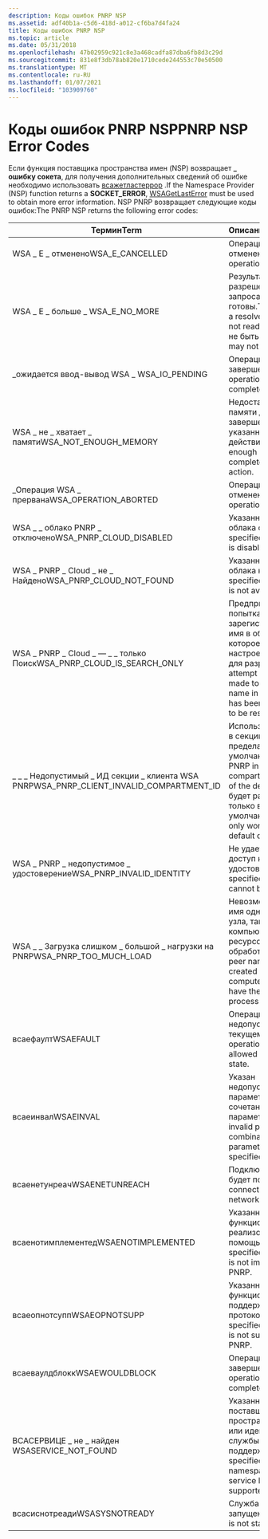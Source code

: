 ```yaml
---
description: Коды ошибок PNRP NSP
ms.assetid: adf40b1a-c5d6-418d-a012-cf6ba7d4fa24
title: Коды ошибок PNRP NSP
ms.topic: article
ms.date: 05/31/2018
ms.openlocfilehash: 47b02959c921c8e3a468cadfa87dba6fb8d3c29d
ms.sourcegitcommit: 831e8f3db78ab820e1710cede244553c70e50500
ms.translationtype: MT
ms.contentlocale: ru-RU
ms.lasthandoff: 01/07/2021
ms.locfileid: "103909760"
---
```

# <a name="pnrp-nsp-error-codes"></a><span data-ttu-id="c5229-103">Коды ошибок PNRP NSP</span><span class="sxs-lookup"><span data-stu-id="c5229-103">PNRP NSP Error Codes</span></span>

<span data-ttu-id="c5229-104">Если функция поставщика пространства имен (NSP) возвращает **\_ ошибку сокета**, для получения дополнительных сведений об ошибке необходимо использовать [всажетластеррор](winsock-nsp-reference-links.md) .</span><span class="sxs-lookup"><span data-stu-id="c5229-104">If the Namespace Provider (NSP) function returns a **SOCKET\_ERROR**, [WSAGetLastError](winsock-nsp-reference-links.md) must be used to obtain more error information.</span></span> <span data-ttu-id="c5229-105">NSP PNRP возвращает следующие коды ошибок:</span><span class="sxs-lookup"><span data-stu-id="c5229-105">The PNRP NSP returns the following error codes:</span></span>



| <span data-ttu-id="c5229-106">Термин</span><span class="sxs-lookup"><span data-stu-id="c5229-106">Term</span></span>                                                                                                                                                                     | <span data-ttu-id="c5229-107">Описание</span><span class="sxs-lookup"><span data-stu-id="c5229-107">Description</span></span>                                                                                                        |
|--------------------------------------------------------------------------------------------------------------------------------------------------------------------------|--------------------------------------------------------------------------------------------------------------------|
| <span data-ttu-id="c5229-108"><span id="WSA_E_CANCELLED"></span><span id="wsa_e_cancelled"></span>WSA \_ E \_ отменено</span><span class="sxs-lookup"><span data-stu-id="c5229-108"><span id="WSA_E_CANCELLED"></span><span id="wsa_e_cancelled"></span>WSA\_E\_CANCELLED</span></span><br/>                                                                         | <span data-ttu-id="c5229-109">Операция отменена.</span><span class="sxs-lookup"><span data-stu-id="c5229-109">An operation is canceled.</span></span><br/>                                                                               |
| <span data-ttu-id="c5229-110"><span id="__WSA_E_NO_MORE"></span><span id="__wsa_e_no_more"></span>WSA \_ E \_ больше \_</span><span class="sxs-lookup"><span data-stu-id="c5229-110"><span id="__WSA_E_NO_MORE"></span><span id="__wsa_e_no_more"></span> WSA\_E\_NO\_MORE</span></span><br/>                                                                         | <span data-ttu-id="c5229-111">Результаты разрешенного запроса не готовы.</span><span class="sxs-lookup"><span data-stu-id="c5229-111">The results of a resolved request are not ready.</span></span> <span data-ttu-id="c5229-112">Это может не быть ошибкой.</span><span class="sxs-lookup"><span data-stu-id="c5229-112">This may not be an error.</span></span><br/>                              |
| <span data-ttu-id="c5229-113"><span id="_WSA_IO_PENDING_"></span><span id="_wsa_io_pending_"></span>\_ожидается ввод-вывод WSA \_</span><span class="sxs-lookup"><span data-stu-id="c5229-113"><span id="_WSA_IO_PENDING_"></span><span id="_wsa_io_pending_"></span> WSA\_IO\_PENDING</span></span> <br/>                                                                      | <span data-ttu-id="c5229-114">Операция не завершена.</span><span class="sxs-lookup"><span data-stu-id="c5229-114">An operation is not complete.</span></span><br/>                                                                           |
| <span data-ttu-id="c5229-115"><span id="WSA_NOT_ENOUGH_MEMORY"></span><span id="wsa_not_enough_memory"></span>WSA \_ не \_ хватает \_ памяти</span><span class="sxs-lookup"><span data-stu-id="c5229-115"><span id="WSA_NOT_ENOUGH_MEMORY"></span><span id="wsa_not_enough_memory"></span>WSA\_NOT\_ENOUGH\_MEMORY</span></span><br/>                                                      | <span data-ttu-id="c5229-116">Недостаточно памяти для завершения указанного действия.</span><span class="sxs-lookup"><span data-stu-id="c5229-116">There is not enough memory to complete a specified action.</span></span><br/>                                              |
| <span data-ttu-id="c5229-117"><span id="WSA_OPERATION_ABORTED"></span><span id="wsa_operation_aborted"></span>\_Операция WSA \_ прервана</span><span class="sxs-lookup"><span data-stu-id="c5229-117"><span id="WSA_OPERATION_ABORTED"></span><span id="wsa_operation_aborted"></span>WSA\_OPERATION\_ABORTED</span></span><br/>                                                       | <span data-ttu-id="c5229-118">Операция отменена.</span><span class="sxs-lookup"><span data-stu-id="c5229-118">An operation is canceled.</span></span><br/>                                                                               |
| <span data-ttu-id="c5229-119"><span id="WSA_PNRP_CLOUD_DISABLED"></span><span id="wsa_pnrp_cloud_disabled"></span>WSA \_ \_ облако PNRP \_ отключено</span><span class="sxs-lookup"><span data-stu-id="c5229-119"><span id="WSA_PNRP_CLOUD_DISABLED"></span><span id="wsa_pnrp_cloud_disabled"></span>WSA\_PNRP\_CLOUD\_DISABLED</span></span><br/>                                                | <span data-ttu-id="c5229-120">Указанное имя облака отключено.</span><span class="sxs-lookup"><span data-stu-id="c5229-120">A specified cloud name is disabled.</span></span><br/>                                                                     |
| <span data-ttu-id="c5229-121"><span id="WSA_PNRP_CLOUD_NOT_FOUND"></span><span id="wsa_pnrp_cloud_not_found"></span>WSA \_ PNRP \_ Cloud \_ не \_ Найдено</span><span class="sxs-lookup"><span data-stu-id="c5229-121"><span id="WSA_PNRP_CLOUD_NOT_FOUND"></span><span id="wsa_pnrp_cloud_not_found"></span>WSA\_PNRP\_CLOUD\_NOT\_FOUND</span></span><br/>                                            | <span data-ttu-id="c5229-122">Указанное имя облака недоступно.</span><span class="sxs-lookup"><span data-stu-id="c5229-122">A specified cloud name is not available.</span></span><br/>                                                                |
| <span data-ttu-id="c5229-123"><span id="WSA_PNRP_CLOUD_IS_SEARCH_ONLY"></span><span id="wsa_pnrp_cloud_is_search_only"></span>WSA \_ PNRP \_ Cloud \_ — \_ \_ только Поиск</span><span class="sxs-lookup"><span data-stu-id="c5229-123"><span id="WSA_PNRP_CLOUD_IS_SEARCH_ONLY"></span><span id="wsa_pnrp_cloud_is_search_only"></span>WSA\_PNRP\_CLOUD\_IS\_SEARCH\_ONLY</span></span><br/>                            | <span data-ttu-id="c5229-124">Предпринята попытка зарегистрировать имя в облаке, которое было настроено только для разрешения.</span><span class="sxs-lookup"><span data-stu-id="c5229-124">An attempt has been made to register a name in a cloud that has been configured to be resolve only.</span></span><br/>     |
| <span data-ttu-id="c5229-125"><span id="WSA_PNRP_CLIENT_INVALID_COMPARTMENT_ID"></span><span id="wsa_pnrp_client_invalid_compartment_id"></span>\_ \_ \_ Недопустимый \_ ИД секции \_ клиента WSA PNRP</span><span class="sxs-lookup"><span data-stu-id="c5229-125"><span id="WSA_PNRP_CLIENT_INVALID_COMPARTMENT_ID"></span><span id="wsa_pnrp_client_invalid_compartment_id"></span>WSA\_PNRP\_CLIENT\_INVALID\_COMPARTMENT\_ID</span></span><br/> | <span data-ttu-id="c5229-126">Использование PNRP в секции за пределами по умолчанию.</span><span class="sxs-lookup"><span data-stu-id="c5229-126">Using PNRP in a compartment outside of the default.</span></span> <span data-ttu-id="c5229-127">PNRP будет работать только в секции по умолчанию.</span><span class="sxs-lookup"><span data-stu-id="c5229-127">PNRP will only work in the default compartment.</span></span><br/>     |
| <span data-ttu-id="c5229-128"><span id="WSA_PNRP_INVALID_IDENTITY"></span><span id="wsa_pnrp_invalid_identity"></span>WSA \_ PNRP \_ недопустимое \_ удостоверение</span><span class="sxs-lookup"><span data-stu-id="c5229-128"><span id="WSA_PNRP_INVALID_IDENTITY"></span><span id="wsa_pnrp_invalid_identity"></span>WSA\_PNRP\_INVALID\_IDENTITY</span></span><br/>                                          | <span data-ttu-id="c5229-129">Не удается получить доступ к указанному удостоверению.</span><span class="sxs-lookup"><span data-stu-id="c5229-129">A specified identity cannot be accessed.</span></span><br/>                                                                |
| <span data-ttu-id="c5229-130"><span id="WSA_PNRP_TOO_MUCH_LOAD"></span><span id="wsa_pnrp_too_much_load"></span>WSA \_ \_ Загрузка слишком \_ большой \_ нагрузки на PNRP</span><span class="sxs-lookup"><span data-stu-id="c5229-130"><span id="WSA_PNRP_TOO_MUCH_LOAD"></span><span id="wsa_pnrp_too_much_load"></span>WSA\_PNRP\_TOO\_MUCH\_LOAD</span></span><br/>                                                  | <span data-ttu-id="c5229-131">Невозможно создать имя однорангового узла, так как у компьютера нет ресурсов для обработки запроса.</span><span class="sxs-lookup"><span data-stu-id="c5229-131">A peer name cannot be created because the computer does not have the resources to process the request.</span></span> <br/> |
| <span data-ttu-id="c5229-132"><span id="WSAEFAULT"></span><span id="wsaefault"></span>всаефаулт</span><span class="sxs-lookup"><span data-stu-id="c5229-132"><span id="WSAEFAULT"></span><span id="wsaefault"></span>WSAEFAULT</span></span><br/>                                                                                             | <span data-ttu-id="c5229-133">Операция недопустима в текущем состоянии.</span><span class="sxs-lookup"><span data-stu-id="c5229-133">A operation is not allowed in the current state.</span></span><br/>                                                        |
| <span data-ttu-id="c5229-134"><span id="WSAEINVAL"></span><span id="wsaeinval"></span>всаеинвал</span><span class="sxs-lookup"><span data-stu-id="c5229-134"><span id="WSAEINVAL"></span><span id="wsaeinval"></span>WSAEINVAL</span></span><br/>                                                                                             | <span data-ttu-id="c5229-135">Указан недопустимый параметр или сочетание параметров.</span><span class="sxs-lookup"><span data-stu-id="c5229-135">An invalid parameter or combination of parameters is specified.</span></span><br/>                                         |
| <span data-ttu-id="c5229-136"><span id="WSAENETUNREACH"></span><span id="wsaenetunreach"></span>всаенетунреач</span><span class="sxs-lookup"><span data-stu-id="c5229-136"><span id="WSAENETUNREACH"></span><span id="wsaenetunreach"></span>WSAENETUNREACH</span></span><br/>                                                                              | <span data-ttu-id="c5229-137">Подключение к сети будет потеряно.</span><span class="sxs-lookup"><span data-stu-id="c5229-137">A connection to the network is lost.</span></span><br/>                                                                    |
| <span data-ttu-id="c5229-138"><span id="WSAENOTIMPLEMENTED"></span><span id="wsaenotimplemented"></span>всаенотимплементед</span><span class="sxs-lookup"><span data-stu-id="c5229-138"><span id="WSAENOTIMPLEMENTED"></span><span id="wsaenotimplemented"></span>WSAENOTIMPLEMENTED</span></span><br/>                                                                  | <span data-ttu-id="c5229-139">Указанная функциональность не реализована с помощью PNRP.</span><span class="sxs-lookup"><span data-stu-id="c5229-139">A specified functionality is not implemented by PNRP.</span></span><br/>                                                   |
| <span data-ttu-id="c5229-140"><span id="WSAEOPNOTSUPP"></span><span id="wsaeopnotsupp"></span>всаеопнотсупп</span><span class="sxs-lookup"><span data-stu-id="c5229-140"><span id="WSAEOPNOTSUPP"></span><span id="wsaeopnotsupp"></span>WSAEOPNOTSUPP</span></span><br/>                                                                                 | <span data-ttu-id="c5229-141">Указанная функциональность не поддерживается протоколом PNRP.</span><span class="sxs-lookup"><span data-stu-id="c5229-141">A specified functionality is not supported by PNRP.</span></span><br/>                                                     |
| <span data-ttu-id="c5229-142"><span id="WSAEWOULDBLOCK"></span><span id="wsaewouldblock"></span>всаеваулдблокк</span><span class="sxs-lookup"><span data-stu-id="c5229-142"><span id="WSAEWOULDBLOCK"></span><span id="wsaewouldblock"></span>WSAEWOULDBLOCK</span></span><br/>                                                                              | <span data-ttu-id="c5229-143">Операция не завершена.</span><span class="sxs-lookup"><span data-stu-id="c5229-143">An operation is not complete.</span></span><br/>                                                                           |
| <span data-ttu-id="c5229-144"><span id="__WSASERVICE_NOT_FOUND"></span><span id="__wsaservice_not_found"></span> ВСАСЕРВИЦЕ \_ не \_ найден</span><span class="sxs-lookup"><span data-stu-id="c5229-144"><span id="__WSASERVICE_NOT_FOUND"></span><span id="__wsaservice_not_found"></span> WSASERVICE\_NOT\_FOUND</span></span><br/>                                                     | <span data-ttu-id="c5229-145">Указанный поставщик, пространство имен или идентификатор службы не поддерживаются.</span><span class="sxs-lookup"><span data-stu-id="c5229-145">A specified provider, namespace, or service ID are not supported.</span></span><br/>                                       |
| <span data-ttu-id="c5229-146"><span id="WSASYSNOTREADY"></span><span id="wsasysnotready"></span>всасиснотреади</span><span class="sxs-lookup"><span data-stu-id="c5229-146"><span id="WSASYSNOTREADY"></span><span id="wsasysnotready"></span>WSASYSNOTREADY</span></span><br/>                                                                              | <span data-ttu-id="c5229-147">Служба не запущена.</span><span class="sxs-lookup"><span data-stu-id="c5229-147">The service is not started.</span></span><br/>                                                                             |



 

 

 




